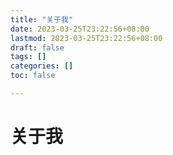 ```yaml
---
title: "关于我"
date: 2023-03-25T23:22:56+08:00
lastmod: 2023-03-25T23:22:56+08:00
draft: false
tags: []
categories: []
toc: false

---
```



# 关于我
